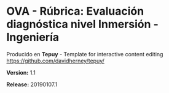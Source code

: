 # OVA - Rúbrica: Evaluación diagnóstica nivel Inmersión - Ingeniería

Producido en **Tepuy** - Template for interactive content editing
https://github.com/davidherney/tepuy/

**Version:** 1.1

**Release:** 20190107.1
